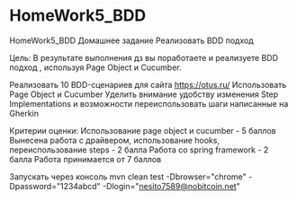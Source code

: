 # HomeWork5_BDD
HomeWork5_BDD
Домашнее задание
Реализовать BDD подход

Цель:
В результате выполнения дз вы поработаете и реализуете BDD подход , используя Page Object и Cucumber.

Реализовать 10 BDD-сценариев для сайта https://otus.ru/ Использовать Page Object и Cucumber Уделить внимание удобству изменения Step Implementations и возможности переиспользовать шаги написанные на Gherkin

Критерии оценки:
Использование page object и cucumber - 5 баллов
Вынесена работа с драйвером, использование hooks, переиспользование steps - 2 балла
Работа со spring framework - 2 балла Работа принимается от 7 баллов

Запускать через консоль
mvn clean test -Dbrowser="chrome" -Dpassword="1234abcd" -Dlogin="nesito7589@nobitcoin.net"